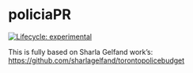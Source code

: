 
<!-- README.md is generated from README.Rmd. Please edit that file -->

# policiaPR

<!-- badges: start -->

[![Lifecycle:
experimental](https://img.shields.io/badge/lifecycle-experimental-orange.svg)](https://www.tidyverse.org/lifecycle/#experimental)
<!-- badges: end -->

This is fully based on Sharla Gelfand work’s:
<https://github.com/sharlagelfand/torontopolicebudget>
